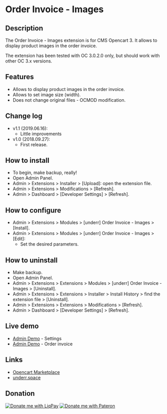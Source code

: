 # Order Invoice - Images

## Description
The Order Invoice - Images extension is for CMS Opencart 3. It allows to display product images in the order invoice.

The extension has been tested with OC 3.0.2.0 only, but should work with other OC 3.x versions.

## Features
* Allows to display product images in the order invoice.
* Allows to set image size (width).
* Does not change original files - OCMOD modification.

## Change log
* v1.1 (2019.06.16):
  * Little improvements
* v1.0 (2018.09.27):
  * First release.

## How to install
* To begin, make backup, really!
* Open Admin Panel.
* Admin > Extensions > Installer > [Upload]: open the extension file.
* Admin > Extensions > Modifications > [Refresh].
* Admin > Dashboard > [Developer Settings] > [Refresh].

## How to configure
* Admin > Extensions > Modules > [underr] Order Invoice - Images > [Install].
* Admin > Extensions > Modules > [underr] Order Invoice - Images > [Edit]:
  * Set the desired parameters.

## How to uninstall
* Make backup.
* Open Admin Panel.
* Admin > Extensions > Extensions > Modules > [underr] Order Invoice - Images > [Uninstall].
* Admin > Extensions > Extensions > Installer > Install History > find the extension file > [Uninstall].
* Admin > Extensions > Extensions > Modifications > [Refresh].
* Admin > Dashboard > [Developer Settings] > [Refresh].

## Live demo
* [Admin Demo](http://ocmod.freevar.com/oc3020/b/admin/index.php?route=extension/module/order_invoice_images) - Settings
* [Admin Demo](http://ocmod.freevar.com/oc3020/b/admin/index.php?route=sale/order/invoice&order_id=1) - Order invoice

## Links
* [Opencart Marketplace](https://www.opencart.com/index.php?route=marketplace/extension/info&extension_id=35204)
* [underr.space](https://underr.space/notes/projects/project-012.html)

## Donation
[![Donate me with LiqPay](https://image.ibb.co/nA3HoS/liqpay.png)](https://www.liqpay.ua/en/checkout/card/underr)
[![Donate me with Pateron](https://i.ibb.co/RvTchQm/become-a-patron-button.png)](https://www.patreon.com/underr)
